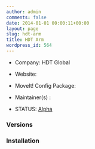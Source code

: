 ```yaml
---
author: admin
comments: false
date: 2014-01-01 00:00:11+00:00
layout: page
slug: hdt-arm
title: HDT Arm
wordpress_id: 564
---
```



	
  * Company: HDT Global

	
  * Website:

	
  * MoveIt! Config Package: 

	
  * Maintainer(s) :

	
  * STATUS: [Alpha](/about/moveit-status#status-code-robots)




### Versions








### Installation






